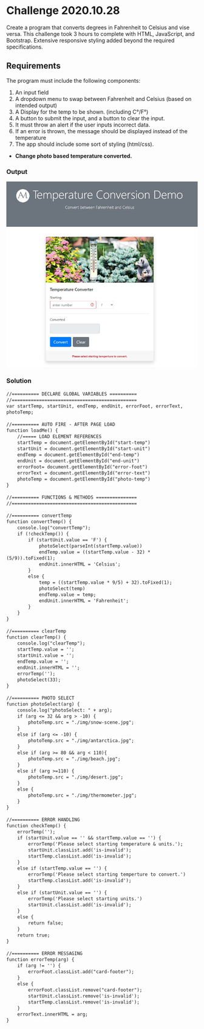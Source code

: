 # Challenge 2020.10.28
Create a program that converts degrees in Fahrenheit to Celsius and vise versa. This challenge took 3 hours to complete with HTML, JavaScript, and Bootstrap. Extensive responsive styling added beyond the required specifications.

## Requirements
The program must include the following components:
1. An input field
2. A dropdown menu to swap between Fahrenheit and Celsius (based on intended output)
3. A Display for the temp to be shown. (including C°/F°)
4. A button to submit the input, and a button to clear the input.
5. It must throw an alert if the user inputs incorrect data.
6. If an error is thrown, the message should be displayed instead of the temperature
7. The app should include some sort of styling (html/css).
* <b>Change photo based temperature converted.</b>

### Output
![Alt Text](https://github.com/alex-moffat/Code-Challenges/blob/main/2020-10-28/Screenshot_tempConverter.jpg "temp_converter")

### Solution
```JS
//========== DECLARE GLOBAL VARIABLES ==========
//==============================================
var startTemp, startUnit, endTemp, endUnit, errorFoot, errorText, photoTemp;

//========== AUTO FIRE - AFTER PAGE LOAD
function loadMe() {
    //===== LOAD ELEMENT REFERENCES
    startTemp = document.getElementById("start-temp")
    startUnit = document.getElementById("start-unit")
    endTemp = document.getElementById("end-temp")
    endUnit = document.getElementById("end-unit")
    errorFoot= document.getElementById("error-foot")
    errorText = document.getElementById("error-text")
    photoTemp = document.getElementById("photo-temp")    
}

//========== FUNCTIONS & METHODS ===============
//==============================================

//========== convertTemp
function convertTemp() {
    console.log("convertTemp");
    if (!checkTemp()) {
        if (startUnit.value == 'F') {
            photoSelect(parseInt(startTemp.value))
            endTemp.value = ((startTemp.value - 32) * (5/9)).toFixed(1);
            endUnit.innerHTML = 'Celsius';
        }
        else {
            temp = ((startTemp.value * 9/5) + 32).toFixed(1);
            photoSelect(temp)
            endTemp.value = temp;
            endUnit.innerHTML = 'Fahrenheit';
        }        
    }
}

//========== clearTemp
function clearTemp() {
    console.log("clearTemp");
    startTemp.value = '';
    startUnit.value = '';
    endTemp.value = '';
    endUnit.innerHTML = '';
    errorTemp('');
    photoSelect(33);    
}

//========== PHOTO SELECT
function photoSelect(arg) {
    console.log("photoSelect: " + arg);
    if (arg <= 32 && arg > -10) {
        photoTemp.src = "./img/snow-scene.jpg";
    }
    else if (arg <= -10) {
        photoTemp.src = "./img/antarctica.jpg";
    }
    else if (arg >= 80 && arg < 110){
        photoTemp.src = "./img/beach.jpg";
    }
    else if (arg >=110) {
        photoTemp.src = "./img/desert.jpg";
    }
    else {
        photoTemp.src = "./img/thermometer.jpg";        
    }
}

//========== ERROR HANDLING
function checkTemp() {
    errorTemp('');
    if (startUnit.value == '' && startTemp.value == '') {
        errorTemp('Please select starting temperature & units.');
        startUnit.classList.add('is-invalid');
        startTemp.classList.add('is-invalid');
    }
    else if (startTemp.value == '') {
        errorTemp('Please select starting temperture to convert.')
        startTemp.classList.add('is-invalid');
    }
    else if (startUnit.value == '') {
        errorTemp('Please select starting units.')
        startUnit.classList.add('is-invalid');
    }
    else {
        return false;
    }
    return true;
}

//========== ERROR MESSAGING
function errorTemp(arg) {
    if (arg != '') {
        errorFoot.classList.add("card-footer");        
    }
    else {
        errorFoot.classList.remove("card-footer");
        startUnit.classList.remove('is-invalid');
        startTemp.classList.remove('is-invalid');
    }
    errorText.innerHTML = arg;
}
```
